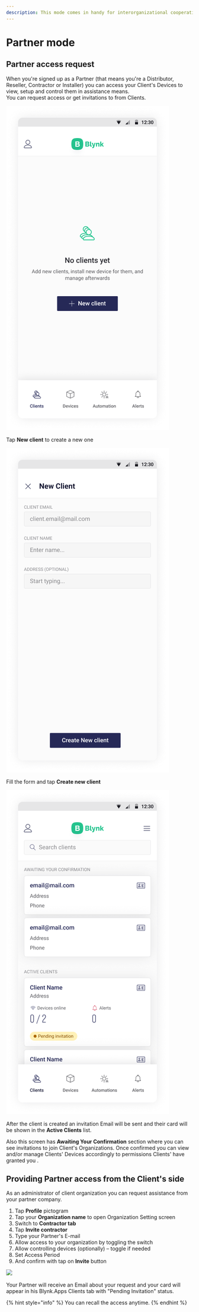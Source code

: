 ```yaml
---
description: This mode comes in handy for interorganizational cooperation.
---
```


# Partner mode

## Partner access request

When you're signed up as a Partner \(that means you're a Distributor, Reseller, Contractor or Installer\) you can access your Client's Devices to view, setup and control them in assistance means.   
You can request access or get invitations to from Clients.

![](../.gitbook/assets/no_clients.png)

Tap **New client** to create a new one

![](../.gitbook/assets/create_client.png)

Fill the form and tap **Create new client**

![](../.gitbook/assets/clients_list.png)

After the client is created an invitation Email will be sent and their card will be shown in the **Active Clients** list.

Also this screen has **Awaiting Your Confirmation** section where you can see invitations to join Client's Organizations. Once confirmed you can view and/or manage Clients' Devices accordingly to permissions Clients' have granted you .

## Providing Partner access from the Client's side

As an administrator of client organization you can request assistance from your partner company.

1. Tap **Profile** pictogram
2. Tap your **Organization name** to open Organization Setting screen
3. Switch to **Contractor tab**
4. Tap **Invite contractor**
5. Type your Partner's E-mail
6. Allow access to your organization by toggling the switch
7. Allow controlling devices \(optionally\) – toggle if needed
8. Set Access Period
9. And confirm with tap on **Invite** button

 

![](../.gitbook/assets/invite_partner.gif)

Your Partner will receive an Email about your request and your card will appear in his Blynk.Apps Clients tab with "Pending Invitation" status. 

{% hint style="info" %}
You can recall the access anytime. 
{% endhint %}

